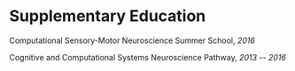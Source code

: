 # Supplementary Education

Computational Sensory-Motor Neuroscience Summer School, *2016*

Cognitive and Computational Systems Neuroscience Pathway, *2013 -- 2016*
